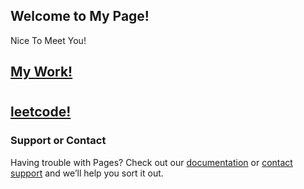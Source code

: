﻿## Welcome to My Page!
   Nice To Meet You!

## [My Work!](https://github.com/huakaiwuxv/huakaiwuxv.github.io/tree/master/acm/acmti.md)
# 
## [leetcode!](https://github.com/huakaiwuxv/huakaiwuxv.github.io/tree/master/leetcode/leetcode.md)
### Support or Contact

Having trouble with Pages? Check out our [documentation](https://help.github.com/categories/github-pages-basics/) or [contact support](https://github.com/contact) and we’ll help you sort it out.
